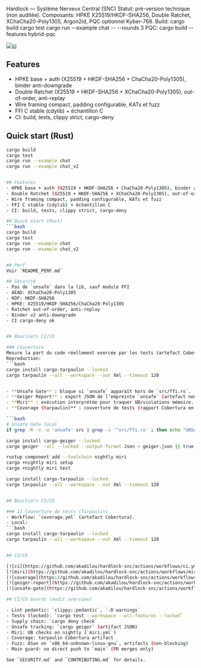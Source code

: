 Hardlock — Système Nerveux Central (SNC)
Statut: pré-version technique (non auditée).
Composants: HPKE X25519/HKDF-SHA256, Double Ratchet, XChaCha20-Poly1305, Argon2id, PQC optionnel Kyber-768.
Build:
cargo build
cargo test
cargo run --example chat -- --rounds 3
PQC:
cargo build --features hybrid-pqc

[![ci](https://github.com/akadilou/hardlock-snc/actions/workflows/ci.yml/badge.svg)](https://github.com/akadilou/hardlock-snc/actions/workflows/ci.yml)

## Features
- HPKE base + auth (X25519 + HKDF-SHA256 + ChaCha20-Poly1305), binder anti-downgrade
- Double Ratchet (X25519 + HKDF-SHA256 + XChaCha20-Poly1305), out-of-order, anti-replay
- Wire framing compact, padding configurable, KATs et fuzz
- FFI C stable (cdylib) + échantillon C
- CI: build, tests, clippy strict, cargo-deny

## Quick start (Rust)
```bash
cargo build
cargo test
cargo run --example chat
cargo run --example chat_v2


## Features
- HPKE base + auth (X25519 + HKDF-SHA256 + ChaCha20-Poly1305), binder anti-downgrade
- Double Ratchet (X25519 + HKDF-SHA256 + XChaCha20-Poly1305), out-of-order, anti-replay
- Wire framing compact, padding configurable, KATs et fuzz
- FFI C stable (cdylib) + échantillon C
- CI: build, tests, clippy strict, cargo-deny

## Quick start (Rust)
```bash
cargo build
cargo test
cargo run --example chat
cargo run --example chat_v2


## Perf
Voir `README_PERF.md`

## Sécurité
- Pas de `unsafe` dans la lib, sauf module FFI
- AEAD: XChaCha20-Poly1305
- KDF: HKDF-SHA256
- HPKE: X25519/HKDF-SHA256/ChaCha20-Poly1305
- Ratchet out-of-order, anti-replay
- Binder v2 anti-downgrade
- CI cargo-deny ok


## Boucliers CI/CD

### Couverture
Mesure la part du code réellement exercée par les tests (artefact Cobertura attaché aux runs).
Reproduction:
```bash
cargo install cargo-tarpaulin --locked
cargo tarpaulin --all --workspace --out Xml --timeout 120


- **Unsafe Gate** : bloque si `unsafe` apparaît hors de `src/ffi.rs`.
- **Geiger Report** : export JSON de l’empreinte `unsafe` (artefact non-bloquant).
- **Miri** : exécution interprétée pour traquer UB/violations mémoire.
- **Coverage (tarpaulin)** : couverture de tests (rapport Cobertura en artefact).

```bash
# Unsafe Gate local
if grep -R -n -w 'unsafe' src | grep -v '^src/ffi.rs' ; then echo "UNSAFE leak"; exit 1; fi

cargo install cargo-geiger --locked
cargo geiger --all --locked --output-format Json > geiger.json || true

rustup component add --toolchain nightly miri
cargo +nightly miri setup
cargo +nightly miri test

cargo install cargo-tarpaulin --locked
cargo tarpaulin --all --workspace --out Xml --timeout 120


## Boucliers CI/CD

### 1) Couverture de tests (Tarpaulin)
- Workflow: `coverage.yml` (artefact Cobertura).
- Local:
```bash
cargo install cargo-tarpaulin --locked
cargo tarpaulin --all --workspace --out Xml --timeout 120


## CI/CD

[![ci](https://github.com/akadilou/hardlock-snc/actions/workflows/ci.yml/badge.svg)](https://github.com/akadilou/hardlock-snc/actions/workflows/ci.yml)
[![miri](https://github.com/akadilou/hardlock-snc/actions/workflows/miri.yml/badge.svg)](https://github.com/akadilou/hardlock-snc/actions/workflows/miri.yml)
[![coverage](https://github.com/akadilou/hardlock-snc/actions/workflows/coverage.yml/badge.svg)](https://github.com/akadilou/hardlock-snc/actions/workflows/coverage.yml)
[![geiger-report](https://github.com/akadilou/hardlock-snc/actions/workflows/geiger_report.yml/badge.svg)](https://github.com/akadilou/hardlock-snc/actions/workflows/geiger_report.yml)
[![unsafe-gate](https://github.com/akadilou/hardlock-snc/actions/workflows/unsafe_gate.yml/badge.svg)](https://github.com/akadilou/hardlock-snc/actions/workflows/unsafe_gate.yml)

## CI/CD Guards (audit overview)

- Lint pedantic: `clippy::pedantic`, `-D warnings`
- Tests (locked): `cargo test --workspace --all-features --locked`
- Supply chain: `cargo deny check`
- Unsafe tracking: `cargo geiger` (artifact JSON)
- Miri: UB checks on nightly (`miri.yml`)
- Coverage: tarpaulin Cobertura artifact
- Fuzz: ASan on `x86_64-unknown-linux-gnu`, artifacts (non-blocking)
- Main guard: no direct push to `main` (PR merges only)

See `SECURITY.md` and `CONTRIBUTING.md` for details.
